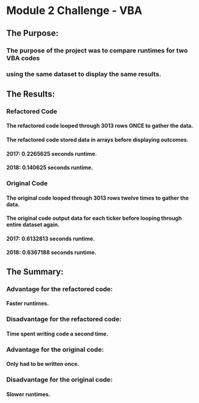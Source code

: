 # Module 2 Challenge - VBA

## The Purpose:

### The purpose of the project was to compare runtimes for two VBA codes
### using the same dataset to display the same results.

## The Results:

### Refactored Code

#### The refactored code looped through 3013 rows **ONCE** to gather the data.
#### The refactored code stored data in arrays before displaying outcomes.

#### 2017: 0.2265625 seconds runtime.
#### 2018: 0.140625 seconds runtime.

### Original Code

#### The original code looped through 3013 rows twelve times to gather the data.
#### The original code output data for each ticker before looping through entire dataset again.

#### 2017: 0.6132813 seconds runtime.
#### 2018: 0.6367188 seconds runtime.

## The Summary:

### Advantage for the refactored code:
#### Faster runtimes.
### Disadvantage for the refactored code:
#### Time spent writing code a second time.

### Advantage for the original code:
#### Only had to be written once.
### Disadvantage for the original code:
#### Slower runtimes.

